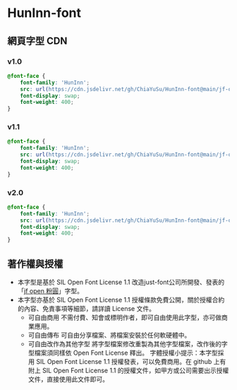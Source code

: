 # HunInn-font

## 網頁字型 CDN
### v1.0
```css
@font-face {
    font-family: 'HunInn';
    src: url(https://cdn.jsdelivr.net/gh/ChiaYuSu/HunInn-font@main/jf-openhuninn-1.woff2) format("woff2");
    font-display: swap;
    font-weight: 400;
}
```

### v1.1
```css
@font-face {
    font-family: 'HunInn';
    src: url(https://cdn.jsdelivr.net/gh/ChiaYuSu/HunInn-font@main/jf-openhuninn-1_1.woff2) format("woff2");
    font-display: swap;
    font-weight: 400;
}
```

### v2.0
```css
@font-face {
    font-family: 'HunInn';
    src: url(https://cdn.jsdelivr.net/gh/ChiaYuSu/HunInn-font@main/jf-openhuninn-2.woff2) format("woff2");
    font-display: swap;
    font-weight: 400;
}
```


## 著作權與授權
- 本字型是基於 SIL Open Font License 1.1 改造just-font公司所開發、發表的「[jf open 粉圓](https://github.com/justfont/open-huninn-font)」字型。
- 本字型亦基於 SIL Open Font License 1.1 授權條款免費公開，關於授權合約的內容、免責事項等細節，請詳讀 License 文件。
  - 可自由商用 不需付費、知會或標明作者，即可自由使用此字型，亦可做商業應用。
  - 可自由傳布 可自由分享檔案、將檔案安裝於任何軟硬體中。
  - 可自由改作為其他字型 將字型檔案修改重製為其他字型檔案，改作後的字型檔案須同樣依 Open Font License 釋出。
字體授權小提示：本字型採用 SIL Open Font License 1.1 授權發表，可以免費商用。在 github 上有附上 SIL Open Font License 1.1 的授權文件，如甲方或公司需要出示授權文件，直接使用此文件即可。
